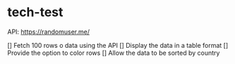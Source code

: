 # tech-test

API: https://randomuser.me/

[] Fetch 100 rows o data using the API
[] Display the data in a table format
[] Provide the option to color rows
[] Allow the data to be sorted by country